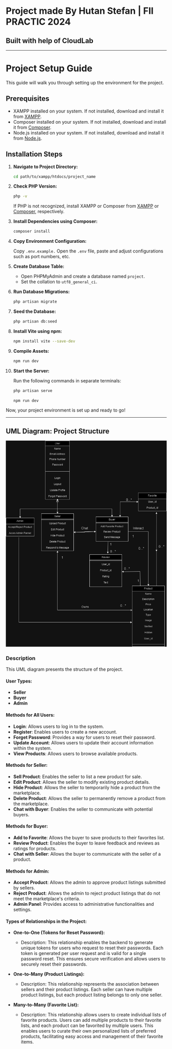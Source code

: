 # Project made By Hutan Stefan | FII PRACTIC 2024
## Built with help of CloudLab

***

# Project Setup Guide

This guide will walk you through setting up the environment for the project.

## Prerequisites

- XAMPP installed on your system. If not installed, download and install it from [XAMPP](https://www.apachefriends.org/index.html).
- Composer installed on your system. If not installed, download and install it from [Composer](https://getcomposer.org/).
- Node.js installed on your system. If not installed, download and install it from [Node.js](https://nodejs.org/en/download/).

## Installation Steps

1. **Navigate to Project Directory:**

    ```bash
    cd path/to/xampp/htdocs/project_name
    ```

2. **Check PHP Version:**

    ```bash
    php -v
    ```

    If PHP is not recognized, install XAMPP or Composer from [XAMPP](https://www.apachefriends.org/index.html) or [Composer](https://getcomposer.org/), respectively.

3. **Install Dependencies using Composer:**

    ```bash
    composer install
    ```

4. **Copy Environment Configuration:**

   
    Copy `.env.example.`
    Open the `.env` file, paste and adjust configurations such as port numbers, etc.

5. **Create Database Table:**

    - Open PHPMyAdmin and create a database named `project`.
    - Set the collation to `utf8_general_ci`.

6. **Run Database Migrations:**

    ```bash
    php artisan migrate
    ```

7. **Seed the Database:**

    ```bash
    php artisan db:seed
    ```    

8. **Install Vite using npm:**

    ```bash
    npm install vite --save-dev
    ```

9. **Compile Assets:**

    ```bash
    npm run dev
    ```

10. **Start the Server:**

    Run the following commands in separate terminals:

    ```bash
    php artisan serve
    ```

    ```bash
    npm run dev
    ```

Now, your project environment is set up and ready to go!


***


## UML Diagram: Project Structure

![UML Diagram](public/images/ProjectDiagram.drawio.png)

### Description

This UML diagram presents the structure of the project.

#### User Types:

- **Seller**
- **Buyer**
- **Admin**

#### Methods for All Users:

- **Login**: Allows users to log in to the system.
- **Register**: Enables users to create a new account.
- **Forget Password**: Provides a way for users to reset their password.
- **Update Account**: Allows users to update their account information within the system.
- **View Products**: Allows users to browse available products.

#### Methods for Seller:

- **Sell Product**: Enables the seller to list a new product for sale.
- **Edit Product**: Allows the seller to modify existing product details.
- **Hide Product**: Allows the seller to temporarily hide a product from the marketplace.
- **Delete Product**: Allows the seller to permanently remove a product from the marketplace.
- **Chat with Buyer**: Enables the seller to communicate with potential buyers.

#### Methods for Buyer:

- **Add to Favorite**: Allows the buyer to save products to their favorites list.
- **Review Product**: Enables the buyer to leave feedback and reviews as ratings for products.
- **Chat with Seller**: Allows the buyer to communicate with the seller of a product.

#### Methods for Admin:

- **Accept Product**: Allows the admin to approve product listings submitted by sellers.
- **Reject Product**: Allows the admin to reject product listings that do not meet the marketplace's criteria.
- **Admin Panel**: Provides access to administrative functionalities and settings.

#### Types of Relationships in the Project:

- **One-to-One (Tokens for Reset Password):**
  - Description: This relationship enables the backend to generate unique tokens for users who request to reset their passwords. Each token is generated per user request and is valid for a single password reset. This ensures secure verification and allows users to securely reset their passwords.

- **One-to-Many (Product Listings):**
  - Description: This relationship represents the association between sellers and their product listings. Each seller can have multiple product listings, but each product listing belongs to only one seller.
  
- **Many-to-Many (Favorite List):**
  - Description: This relationship allows users to create individual lists of favorite products. Users can add multiple products to their favorite lists, and each product can be favorited by multiple users. This enables users to curate their own personalized lists of preferred products, facilitating easy access and management of their favorite items.









